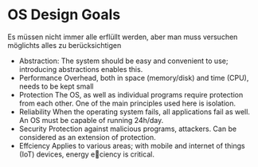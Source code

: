 # OS Design Goals
Es müssen nicht immer alle erflüllt werden, aber man muss versuchen möglichts alles zu berücksichtigen

- Abstraction: The system should be easy and convenient to use; introducing abstractions enables this.
- Performance Overhead, both in space (memory/disk) and time (CPU), needs to be kept small
- Protection The OS, as well as individual programs require protection from each other. One of the main principles used here is isolation.
- Reliability When the operating system fails, all applications fail as well. An OS must be capable of running 24h/day.
- Security Protection against malicious programs, attackers. Can be considered as an extension of protection.
- Effciency Applies to various areas; with mobile and internet of things (IoT) devices, energy eciency is critical.

